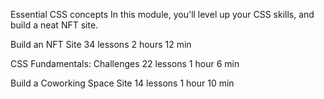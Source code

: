 Essential CSS concepts
In this module, you'll level up your CSS skills, and build a neat NFT site.

Build an NFT Site
34 lessons
2 hours 12 min


CSS Fundamentals: Challenges
22 lessons
1 hour 6 min


Build a Coworking Space Site
14 lessons
1 hour 10 min

